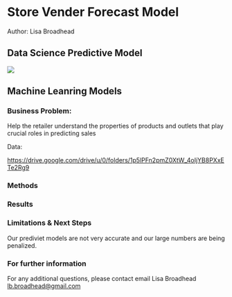 # Store Vender Forecast Model

Author: Lisa Broadhead

## Data Science Predictive Model

<img src="https://github.com/lisabroadhead/sustenance-vender-forecast/blob/main/Screen%20Shot%202022-06-16%20at%203.19.13%20PM.png"/>


## Machine Leanring Models

### Business Problem:
Help the retailer understand the properties of products and outlets that play crucial roles in predicting sales

Data: 

https://drive.google.com/drive/u/0/folders/1p5lPFn2pmZ0XtW_4oIjYB8PXxETe2Rg9

### Methods

### Results

### Limitations & Next Steps
Our prediviet models are not very accurate and our large numbers are being penalized.


### For further information
For any additional questions, please contact email
Lisa Broadhead
lb.broadhead@gmail.com
